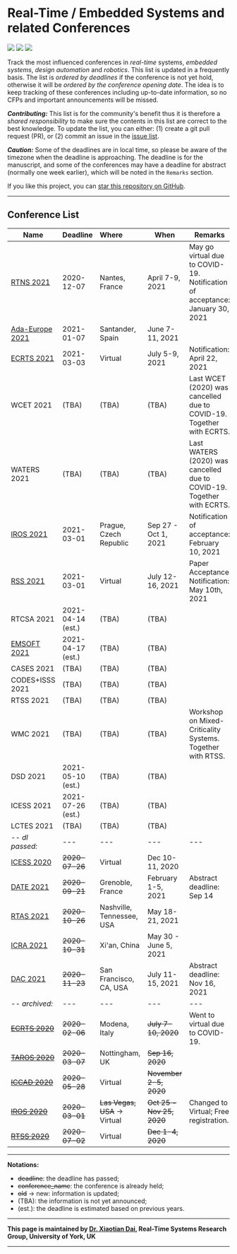 # Real-Time / Embedded Systems and related Conferences

![](https://badgen.net/github/stars/automaticdai/realtime-embedded-conferences)  ![](https://badgen.net/github/issues/automaticdai/realtime-embedded-conferences)  ![](https://badgen.net/github/contributors/automaticdai/realtime-embedded-conferences)

Track the most influenced conferences in _real-time_ systems, _embedded systems_, _design automation_ and _robotics_. This list is updated in a frequently basis. The list is _ordered by deadlines_ if the conference is not yet hold, otherwise it will be _ordered by the conference opening date_. The idea is to keep tracking of these conferences including up-to-date information, so no CFPs and important announcements will be missed.

***Contributing:*** This list is for the community's benefit thus it is therefore a _shared responsibility_ to make sure the contents in this list are correct to the best knowledge. To update the list, you can either: (1) create a git pull request (PR), or (2) commit an issue in the [issue list](https://github.com/automaticdai/realtime-embedded-conferences/issues).

***Caution:*** Some of the deadlines are in local time, so please be aware of the timezone when the deadline is approaching. The deadline is for the manuscript, and some of the conferences may have a deadline for abstract (normally one week earlier), which will be noted in the `Remarks` section.

If you like this project, you can [star this repository on GitHub](https://github.com/automaticdai/realtime-embedded-conferences).

---

## Conference List

| Name                                                         | Deadline          | Where                        | When                      | Remarks                                                      |
| ------------------------------------------------------------ | ----------------- | :--------------------------- | ------------------------- | ------------------------------------------------------------ |
| [RTNS 2021](https://rtns2021.univ-nantes.fr/)                | 2020-12-07        | Nantes, France               | April 7-9, 2021           | May go virtual due to COVID-19.<br />Notification of acceptance: January 30, 2021 |
| [Ada-Europe 2021](https://www.istr.unican.es/ae2021/)        | 2021-01-07        | Santander, Spain             | June 7-11, 2021           |                                                              |
| [ECRTS 2021](https://www.ecrts.org/)                         | 2021-03-03        | Virtual                      | July 5-9, 2021            | Notification: April 22, 2021                                 |
| WCET 2021                                                    | (TBA)             | (TBA)                        | (TBA)                     | Last WCET (2020) was cancelled due to COVID-19. Together with ECRTS. |
| WATERS 2021                                                  | (TBA)             | (TBA)                        | (TBA)                     | Last WATERS (2020) was cancelled due to COVID-19. Together with ECRTS. |
| [IROS 2021](http://www.iros2021.org/)                        | 2021-03-01        | Prague, Czech Republic       | Sep 27 - Oct 1, 2021      | Notification of acceptance: February 10, 2021                |
| [RSS 2021](https://roboticsconference.org/)                  | 2021-03-01        | Virtual                      | July 12-16, 2021          | Paper Acceptance Notification: May 10th, 2021                |
| RTCSA 2021                                                   | 2021-04-14 (est.) | (TBA)                        | (TBA)                     |                                                              |
| [EMSOFT 2021](https://esweek.org/emsoft/)                    | 2021-04-17 (est.) | (TBA)                        | (TBA)                     |                                                              |
| CASES 2021                                                   | (TBA)             | (TBA)                        | (TBA)                     |                                                              |
| CODES+ISSS 2021                                              | (TBA)             | (TBA)                        | (TBA)                     |                                                              |
| RTSS 2021                                                    | (TBA)             | (TBA)                        | (TBA)                     |                                                              |
| WMC 2021                                                     | (TBA)             | (TBA)                        | (TBA)                     | Workshop on Mixed-Criticality Systems. Together with RTSS.   |
| DSD 2021                                                     | 2021-05-10 (est.) | (TBA)                        | (TBA)                     |                                                              |
| ICESS 2021                                                   | 2021-07-26 (est.) | (TBA)                        | (TBA)                     |                                                              |
| LCTES 2021                                                   | (TBA)             | (TBA)                        | (TBA)                     |                                                              |
| -- *dl passed:*                                              | ---               | ---                          | ---                       | ---                                                          |
| [ICESS 2020](http://icess.net/)                              | ~~2020-07-26~~    | Virtual                      | Dec 10-11, 2020           |                                                              |
| [DATE 2021](https://www.date-conference.com/)                | ~~2020-09-21~~    | Grenoble, France             | February 1-5, 2021        | Abstract deadline: Sep 14                                    |
| [RTAS 2021](http://2021.rtas.org/)                           | ~~2020-10-26~~    | Nashville, Tennessee, USA    | May 18-21, 2021           |                                                              |
| [ICRA 2021](http://www.icra2021.org/)                        | ~~2020-10-31~~    | Xi'an, China                 | May 30 - June 5, 2021     |                                                              |
| [DAC 2021](https://dac.com/call-for-contributions)           | ~~2020-11-23~~    | San Francisco, CA, USA       | July 11-15, 2021          | Abstract deadline: Nov 16, 2021                              |
| -- *archived:*                                               | ---               | ---                          | ---                       | ---                                                          |
| ~~[ECRTS 2020](https://www.ecrts.org/)~~                     | ~~2020-02-06~~    | Modena, Italy                | ~~July 7-10, 2020~~       | Went to virtual due to COVID-19.                             |
| ~~[TAROS 2020](https://www.nottingham.ac.uk/conference/fac-eng/taros/index.aspx)~~ | ~~2020-03-07~~    | Nottingham, UK               | ~~Sep 16, 2020~~          |                                                              |
| ~~[ICCAD 2020](https://iccad.com/)~~                         | ~~2020-05-28~~    | Virtual                      | ~~November 2-5, 2020~~    |                                                              |
| ~~[IROS 2020](https://www.iros2020.org/index.html)~~         | ~~2020-03-01~~    | ~~Las Vegas, USA~~ → Virtual | ~~Oct 25 - Nov 25, 2020~~ | Changed to Virtual; Free registration.                       |
| ~~[RTSS 2020](http://2020.rtss.org/)~~                       | ~~2020-07-02~~    | Virtual                      | ~~Dec 1-4, 2020~~         |                                                              |

---

**Notations:**

-   ~~deadline~~: the deadline has passed;
-   ~~conference_name~~: the conference is already held; 
-   ~~old~~ → new: information is updated;
-   (TBA): the information is not yet announced;
-   (est.): the deadline is estimated based on previous years.

---

**This page is maintained by [Dr. Xiaotian Dai](http://www.xiaotiandai.com), Real-Time Systems Research Group, University of York, UK**

---
